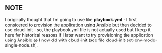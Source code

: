 ## NOTE

I originally thought that I'm going to use like **playbook.yml** - I first considered to provision the application using Ansible but then decided to use cloud-init - so, the playbook.yml file is not actually used but I keep it here for historical reasons if I later want to try provisioning the application using Ansible as I now did with cloud-init (see file cloud-init-set-env-mode-single-node.sh).
  
